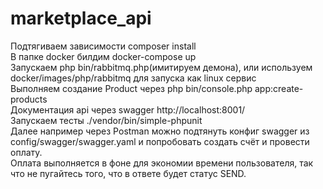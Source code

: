 # marketplace_api

Подтягиваем зависимости composer install <br>
В папке docker билдим docker-compose up <br>
Запускаем php bin/rabbitmq.php(имитируем демона), или используем docker/images/php/rabbitmq для запуска как linux сервис<br>
Выполняем создание Product через php bin/console.php app:create-products <br>
Документация api через swagger http://localhost:8001/ <br>
Запускаем тесты ./vendor/bin/simple-phpunit <br>
Далее например через Postman можно подтянуть конфиг swagger из config/swagger/swagger.yaml и попробовать создать счёт и провести оплату.  <br>
Оплата выполняется в фоне для экономии времени пользователя, так что не пугайтесь того, что в ответе будет статус SEND. <br>
